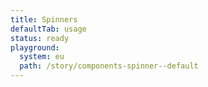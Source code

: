 ```yaml
---
title: Spinners
defaultTab: usage
status: ready
playground:
  system: eu
  path: /story/components-spinner--default
---
```

